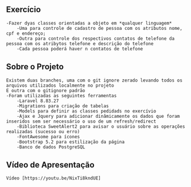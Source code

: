 
## Exercício
    -Fazer dyas classes orientadas a objeto em *qualquer linguagem*
        -Uma para controle de cadastro de pessoa com os atributos nome, cpf e endereço;
        -Outra para controle dos respectivos contatos de telefone da pessoa com os atribytos telefone e descrição do telefone
        -Cada pessoa poderá haver n contatos de telefone
## Sobre o Projeto
    Existem duas branches, uma com o git ignore zerado levando todos os arquivos utilizados localmente no projeto
    E outra com o gitignore padrão
    -Foram utilizadas as seguintes ferramentas 
        -Laravel 8.83.27
        -Migrations para criação de tabelas
        -Models para definir as classes pedidads no exercívio
        -Ajax e Jquery para adicionar dinâmicamente os dados que foram inseridos sem ser necessário o uso de um refresh/redirect
        -Biblioteca SweetAlert2 para avisar o usuário sobre as operações realizadas (sucesso ou erro)
        -FontAwesome para ícones
        -Bootstrap 5.2 para estilização da página
        -Banco de dados PostgreSQL

## Vídeo de Apresentação
    Vídeo [https://youtu.be/NixTi8kndUE]


